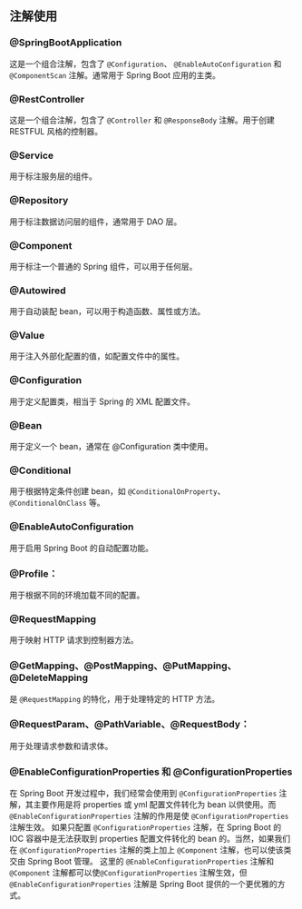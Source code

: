 ## 注解使用

### @SpringBootApplication
这是一个组合注解，包含了  `@Configuration`、 `@EnableAutoConfiguration` 和 `@ComponentScan` 注解。通常用于 Spring Boot 应用的主类。

### @RestController
这是一个组合注解，包含了 `@Controller` 和 `@ResponseBody` 注解。用于创建 RESTFUL 风格的控制器。

### @Service
用于标注服务层的组件。

### @Repository
用于标注数据访问层的组件，通常用于 DAO 层。

### @Component
用于标注一个普通的 Spring 组件，可以用于任何层。

### @Autowired
用于自动装配 bean，可以用于构造函数、属性或方法。

### @Value
用于注入外部化配置的值，如配置文件中的属性。

### @Configuration
用于定义配置类，相当于 Spring 的 XML 配置文件。

### @Bean
用于定义一个 bean，通常在 @Configuration 类中使用。

### @Conditional
用于根据特定条件创建 bean，如 `@ConditionalOnProperty`、`@ConditionalOnClass` 等。

### @EnableAutoConfiguration
用于启用 Spring Boot 的自动配置功能。

### @Profile：
用于根据不同的环境加载不同的配置。

### @RequestMapping
用于映射 HTTP 请求到控制器方法。

### @GetMapping、@PostMapping、@PutMapping、@DeleteMapping
是 `@RequestMapping` 的特化，用于处理特定的 HTTP 方法。

### @RequestParam、@PathVariable、@RequestBody：
用于处理请求参数和请求体。

### @EnableConfigurationProperties 和 @ConfigurationProperties
在 Spring Boot 开发过程中，我们经常会使用到 `@ConfigurationProperties` 注解，其主要作用是将 properties 或 yml 配置文件转化为 bean 以供使用。而 `@EnableConfigurationProperties` 注解的作用是使 `@ConfigurationProperties` 注解生效。
如果只配置 `@ConfigurationProperties` 注解，在 Spring Boot 的 IOC 容器中是无法获取到 properties 配置文件转化的 bean 的。当然，如果我们在 `@ConfigurationProperties` 注解的类上加上 `@Component` 注解，也可以使该类交由 Spring Boot 管理。
这里的 `@EnableConfigurationProperties` 注解和`@Component` 注解都可以使`@ConfigurationProperties` 注解生效，但 `@EnableConfigurationProperties` 注解是 Spring Boot 提供的一个更优雅的方式。
